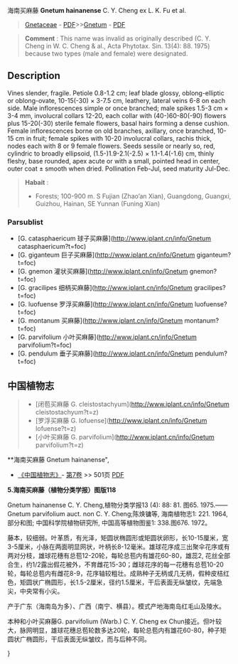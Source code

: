 海南买麻藤 **Gnetum hainanense** C. Y. Cheng ex L. K. Fu et al.

> [Gnetaceae](http://www.iplant.cn/info/Gnetaceae?t=foc) - [PDF](http://www.iplant.cn/foc/pdf/Gnetaceae.pdf)>>[Gnetum](http://www.iplant.cn/info/Gnetum?t=foc) - [PDF](http://www.iplant.cn/foc/pdf/Gnetum.pdf)


> **Comment** : 
> This name was invalid as originally described (C. Y. Cheng in W. C. Cheng & al., Acta Phytotax. Sin. 13(4): 88. 1975) because two types (male and female) were designated.

## Description

Vines slender, fragile. Petiole 0.8-1.2 cm; leaf blade glossy, oblong-elliptic or oblong-ovate, 10-15(-30) ×  3-7.5 cm, leathery, lateral veins 6-8 on each side. Male inflorescences simple or once branched; male spikes 1.5-3 cm ×  3-4 mm, involucral collars 12-20, each collar with (40-)60-80(-90) flowers plus 15-20(-30) sterile female flowers, basal hairs forming a dense cushion. Female inflorescences borne on old branches, axillary, once branched, 10-15 cm in fruit; female spikes with 10-20 involucral collars, rachis thick, nodes each with 8 or 9 female flowers. Seeds sessile or nearly so, red, cylindric to broadly ellipsoid, (1.5-)1.9-2.1(-2.5) ×  1.1-1.4(-1.6) cm, thinly fleshy, base rounded, apex acute or with a small, pointed head in center, outer coat ±  smooth when dried. Pollination Feb-Jul, seed maturity Jul-Dec.


> **Habait** : 
>*  Forests; 100-900 m. S Fujian (Zhao’an Xian), Guangdong, Guangxi, Guizhou, Hainan, SE Yunnan (Funing Xian)

### Parsublist

* [G.  catasphaericum  球子买麻藤](http://www.iplant.cn/info/Gnetum catasphaericum?t=foc)
* [G.  giganteum  巨子买麻藤](http://www.iplant.cn/info/Gnetum giganteum?t=foc)
* [G.  gnemon  灌状买麻藤](http://www.iplant.cn/info/Gnetum gnemon?t=foc)
* [G.  gracilipes  细柄买麻藤](http://www.iplant.cn/info/Gnetum gracilipes?t=foc)
* [G.  luofuense  罗浮买麻藤](http://www.iplant.cn/info/Gnetum luofuense?t=foc)
* [G.  montanum  买麻藤](http://www.iplant.cn/info/Gnetum montanum?t=foc)
* [G.  parvifolium  小叶买麻藤](http://www.iplant.cn/info/Gnetum parvifolium?t=foc)
* [G.  pendulum  垂子买麻藤](http://www.iplant.cn/info/Gnetum pendulum?t=foc)

## 中国植物志

> * [闭苞买麻藤  G.  cleistostachyum](http://www.iplant.cn/info/Gnetum cleistostachyum?t=z)
> * [罗浮买麻藤  G.  lofuense](http://www.iplant.cn/info/Gnetum lofuense?t=z)
> * [小叶买麻藤  G.  parvifolium](http://www.iplant.cn/info/Gnetum parvifolium?t=z)


**海南买麻藤 Gnetum hainanense",

* [《中国植物志》](http://www.iplant.cn/frps)- [第7卷](http://www.iplant.cn/frps/vol/7) >> 501页 [PDF](http://www.iplant.cn/frps/pdf/7/501.pdf)


**5.海南买麻藤（植物分类学报）图版118**

Gnetum hainanense C. Y. Cheng,植物分类学报13 (4): 88: 81. 图65. 1975.——Gnetum parvifolium auct. non C. Y. Cheng;陈焕镛等, 海南植物志1: 221. 1964,部分和图; 中国科学院植物研究所, 中国高等植物图鉴1: 338.图676. 1972。

藤本，较细弱。叶革质，有光泽，矩圆状椭圆形或矩圆状卵形，长10-15厘米，宽3-5厘米，小脉在两面明显网状，叶柄长8-12毫米。雄球花序成三出聚伞花序或有两对分枝，雄球花穗有总苞12-20轮，每轮总苞内有雄花60-80，雄蕊2, 花丝全部合生，约1/2露出假花被外，不育雌花15-30；雌球花序的每一花穗有总苞10-20轮，每轮总苞内有雌花8-9，花序轴较粗壮。成熟种子无柄或几无柄，假种皮桔红色，矩圆状广椭圆形，长1.5-2厘米，径约1.5厘米，干后表面无纵皱纹，先端急尖，中央常有小尖。

产于广东（海南岛为多）、广西（南宁、横县）。模式产地海南岛红毛山及陵水。

本种和小叶买麻藤G. parvifolium (Warb.) C. Y. Cheng ex Chun接近。但叶较大，脉网明显，雄球花穗总苞轮数多达20轮，每轮总苞内有雄花60-80，种子矩圆状广椭圆形，干后表面无纵皱纹，而与后种不同。

}